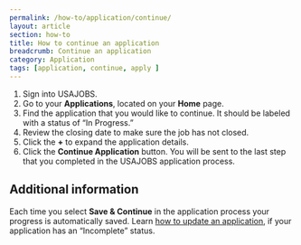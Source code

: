```yaml
---
permalink: /how-to/application/continue/
layout: article
section: how-to
title: How to continue an application
breadcrumb: Continue an application
category: Application
tags: [application, continue, apply ]
---
```


1. Sign into USAJOBS.
2.	Go to your **Applications**, located on your **Home** page.
3. Find the application that you would like to continue. It should be labeled with a status of “In Progress.”  
4. Review the closing date to make sure the job has not closed.  
5. Click the **+** to expand the application details.
6. Click the **Continue Application** button. You will be sent to the last step that you completed in the USAJOBS application process.

## Additional information
Each time you select **Save & Continue** in the application process your progress is automatically saved.
Learn [how to update an application](../update/), if your application has an “Incomplete” status.
